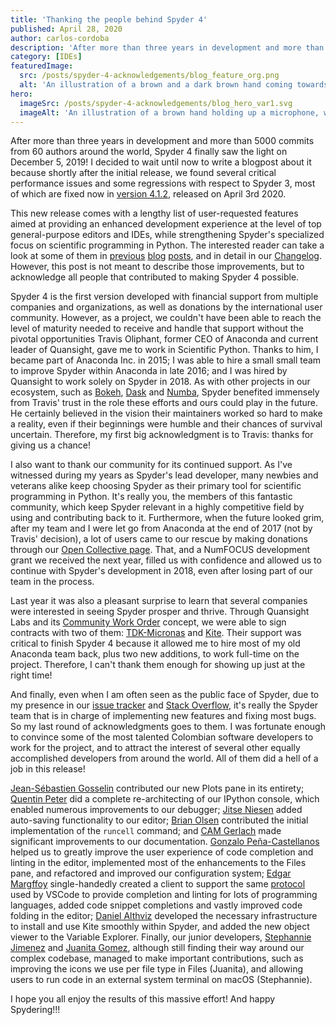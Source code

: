 ```yaml
---
title: 'Thanking the people behind Spyder 4'
published: April 28, 2020
author: carlos-cordoba
description: 'After more than three years in development and more than 5000 commits from 60 authors around the world, Spyder 4 finally saw the light on December 5, 2019!'
category: [IDEs]
featuredImage:
  src: /posts/spyder-4-acknowledgements/blog_feature_org.png
  alt: 'An illustration of a brown and a dark brown hand coming towards each other to pass a business card with the logo of Quansight Labs.'
hero:
  imageSrc: /posts/spyder-4-acknowledgements/blog_hero_var1.svg
  imageAlt: 'An illustration of a brown hand holding up a microphone, with some graphical elements highlighting the top of the microphone.'
---
```


After more than three years in development and more than 5000 commits from 60 authors around the world, Spyder 4 finally saw the light on December 5, 2019!
I decided to wait until now to write a blogpost about it because shortly after the initial release, we found several critical performance issues and some regressions with respect to Spyder 3, most of which are fixed now in [version 4.1.2](https://github.com/spyder-ide/spyder/releases/tag/v4.1.2), released on April 3rd 2020.

This new release comes with a lengthy list of user-requested features aimed at providing an enhanced development experience at the level of top general-purpose editors and IDEs, while strengthening Spyder's specialized focus on scientific programming in Python.
The interested reader can take a look at some of them in [previous](https://labs.quansight.org/blog/2019/11/variable-explorer-improvements-in-Spyder-4/) [blog](https://labs.quansight.org/blog/2019/11/File-management-improvements-in-Spyder4/) [posts](https://labs.quansight.org/blog/2019/08/spyder-40-beta4-kite-integration-is-here/), and in detail in our [Changelog](https://github.com/spyder-ide/spyder/blob/master/CHANGELOG.md#version-400-April).
However, this post is not meant to describe those improvements, but to acknowledge all people that contributed to making Spyder 4 possible.

Spyder 4 is the first version developed with financial support from multiple companies and organizations, as well as donations by the international user community.
However, as a project, we couldn't have been able to reach the level of maturity needed to receive and handle that support without the pivotal opportunities Travis Oliphant, former CEO of Anaconda and current leader of Quansight, gave me to work in Scientific Python.
Thanks to him, I became part of Anaconda Inc. in 2015; I was able to hire a small small team to improve Spyder within Anaconda in late 2016; and I was hired by Quansight to work solely on Spyder in 2018.
As with other projects in our ecosystem, such as [Bokeh](https://github.com/bokeh/bokeh), [Dask](https://github.com/dask/dask) and [Numba](https://github.com/numba/numba), Spyder benefited immensely from Travis' trust in the role these efforts and ours could play in the future.
He certainly believed in the vision their maintainers worked so hard to make a reality, even if their beginnings were humble and their chances of survival uncertain.
Therefore, my first big acknowledgment is to Travis: thanks for giving us a chance!

I also want to thank our community for its continued support.
As I've witnessed during my years as Spyder's lead developer, many newbies and veterans alike keep choosing Spyder as their primary tool for scientific programming in Python.
It's really you, the members of this fantastic community, which keep Spyder relevant in a highly competitive field by using and contributing back to it.
Furthermore, when the future looked grim, after my team and I were let go from Anaconda at the end of 2017 (not by Travis' decision), a lot of users came to our rescue by making donations through our [Open Collective page](https://opencollective.com/spyder).
That, and a NumFOCUS development grant we received the next year, filled us with confidence and allowed us to continue with Spyder's development in 2018, even after losing part of our team in the process.

Last year it was also a pleasant surprise to learn that several companies were interested in seeing Spyder prosper and thrive.
Through Quansight Labs and its [Community Work Order](https://labs.quansight.org/blog/2019/05/community-driven-opensource-funded-development/) concept, we were able to sign contracts with two of them: [TDK-Micronas](https://www.micronas.tdk.com/en) and [Kite](https://kite.com/).
Their support was critical to finish Spyder 4 because it allowed me to hire most of my old Anaconda team back, plus two new additions, to work full-time on the project.
Therefore, I can't thank them enough for showing up just at the right time!

And finally, even when I am often seen as the public face of Spyder, due to my presence in our [issue tracker](https://github.com/spyder-ide/spyder/issues) and [Stack Overflow](https://stackoverflow.com/users/438386/carlos-cordoba), it's really the Spyder team that is in charge of implementing new features and fixing most bugs.
So my last round of acknowledgments goes to them.
I was fortunate enough to convince some of the most talented Colombian software developers to work for the project, and to attract the interest of several other equally accomplished developers from around the world.
All of them did a hell of a job in this release!

[Jean-Sébastien Gosselin](https://github.com/jnsebgosselin) contributed our new Plots pane in its entirety; [Quentin Peter](https://github.com/impact27) did a complete re-architecting of our IPython console, which enabled numerous improvements to our debugger; [Jitse Niesen](https://github.com/jitseniesen) added auto-saving functionality to our editor; [Brian Olsen](https://github.com/bcolsen) contributed the initial implementation of the `runcell` command; and [CAM Gerlach](https://github.com/CAM-Gerlach) made significant improvements to our documentation.
[Gonzalo Peña-Castellanos](https://github.com/goanpeca/) helped us to greatly improve the user experience of code completion and linting in the editor, implemented most of the enhancements to the Files pane, and refactored and improved our configuration system; [Edgar Margffoy](https://github.com/andfoy) single-handedly created a client to support the same [protocol](https://microsoft.github.io/language-server-protocol/) used by VSCode to provide completion and linting for lots of programming languages, added code snippet completions and vastly improved code folding in the editor; [Daniel Althviz](https://github.com/dalthviz) developed the necessary infrastructure to install and use Kite smoothly within Spyder, and added the new object viewer to the Variable Explorer.
Finally, our junior developers, [Stephannie Jimenez](https://github.com/steff456) and [Juanita Gomez](https://github.com/juanis2112), although still finding their way around our complex codebase, managed to make important contributions, such as improving the icons we use per file type in Files (Juanita), and allowing users to run code in an external system terminal on macOS (Stephannie).

I hope you all enjoy the results of this massive effort!
And happy Spydering!!!
